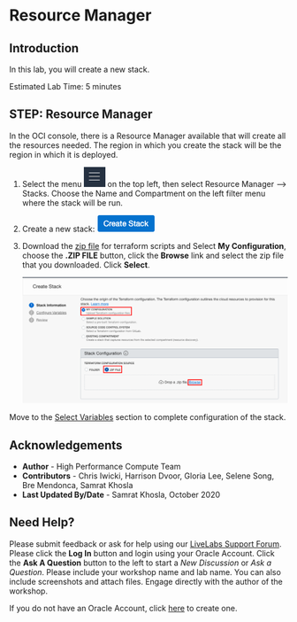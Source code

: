 # Resource Manager

## Introduction
In this lab, you will create a new stack.

Estimated Lab Time: 5 minutes

## **STEP**: Resource Manager
In the OCI console, there is a Resource Manager available that will create all the resources needed. The region in which you create the stack will be the region in which it is deployed.

1. Select the menu ![](./images/menu.png) on the top left, then select Resource Manager --> Stacks. Choose the Name and Compartment on the left filter menu where the stack will be run.

2. Create a new stack: ![](./images/stack.png)

3. Download the [zip file](https://github.com/oci-hpc/oci-hpc-runbook-gromacs/tree/master/Resources/gromacs-2020.1.zip) for terraform scripts and Select **My Configuration**, choose the **.ZIP FILE** button, click the **Browse** link and select the zip file that you downloaded. Click **Select**.

    ![](./images/zip-file.png " ")

Move to the [Select Variables](https://github.com/oci-hpc/oci-hpc-runbook-gromacs/blob/master/Documentation/ResourceManager.md#select-variables) section to complete configuration of the stack.


## Acknowledgements
* **Author** - High Performance Compute Team
* **Contributors** -  Chris Iwicki, Harrison Dvoor, Gloria Lee, Selene Song, Bre Mendonca, Samrat Khosla
* **Last Updated By/Date** - Samrat Khosla, October 2020

## Need Help?
Please submit feedback or ask for help using our [LiveLabs Support Forum](https://community.oracle.com/tech/developers/categories/high-performance-computing-hpc). Please click the **Log In** button and login using your Oracle Account. Click the **Ask A Question** button to the left to start a *New Discussion* or *Ask a Question*.  Please include your workshop name and lab name.  You can also include screenshots and attach files.  Engage directly with the author of the workshop.

If you do not have an Oracle Account, click [here](https://profile.oracle.com/myprofile/account/create-account.jspx) to create one.